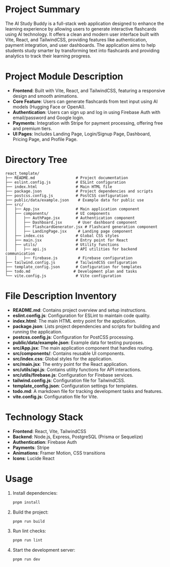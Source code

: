 # Project Summary
The AI Study Buddy is a full-stack web application designed to enhance the learning experience by allowing users to generate interactive flashcards using AI technology. It offers a clean and modern user interface built with Vite, React, and TailwindCSS, providing features like authentication, payment integration, and user dashboards. The application aims to help students study smarter by transforming text into flashcards and providing analytics to track their learning progress.

# Project Module Description
- **Frontend**: Built with Vite, React, and TailwindCSS, featuring a responsive design and smooth animations.
- **Core Feature**: Users can generate flashcards from text input using AI models (Hugging Face or OpenAI).
- **Authentication**: Users can sign up and log in using Firebase Auth with email/password and Google login.
- **Payments**: Integration with Stripe for payment processing, offering free and premium tiers.
- **UI Pages**: Includes Landing Page, Login/Signup Page, Dashboard, Pricing Page, and Profile Page.

# Directory Tree
```
react_template/
├── README.md                  # Project documentation
├── eslint.config.js           # ESLint configuration
├── index.html                 # Main HTML file
├── package.json               # Project dependencies and scripts
├── postcss.config.js          # PostCSS configuration
├── public/data/example.json    # Example data for public use
├── src/
│   ├── App.jsx                # Main application component
│   ├── components/            # UI components
│   │   ├── AuthPage.jsx       # Authentication component
│   │   ├── Dashboard.jsx       # User dashboard component
│   │   ├── FlashcardGenerator.jsx # Flashcard generation component
│   │   ├── LandingPage.jsx     # Landing page component
│   ├── index.css              # Global CSS styles
│   ├── main.jsx               # Entry point for React
│   ├── utils/                 # Utility functions
│   │   ├── api.js             # API utilities for backend communication
│   │   ├── firebase.js         # Firebase configuration
├── tailwind.config.js         # TailwindCSS configuration
├── template_config.json       # Configuration for templates
├── todo.md                   # Development plan and tasks
└── vite.config.js             # Vite configuration
```

# File Description Inventory
- **README.md**: Contains project overview and setup instructions.
- **eslint.config.js**: Configuration for ESLint to maintain code quality.
- **index.html**: The main HTML entry point for the application.
- **package.json**: Lists project dependencies and scripts for building and running the application.
- **postcss.config.js**: Configuration for PostCSS processing.
- **public/data/example.json**: Example data for testing purposes.
- **src/App.jsx**: The main application component that handles routing.
- **src/components/**: Contains reusable UI components.
- **src/index.css**: Global styles for the application.
- **src/main.jsx**: The entry point for the React application.
- **src/utils/api.js**: Contains utility functions for API interactions.
- **src/utils/firebase.js**: Configuration for Firebase services.
- **tailwind.config.js**: Configuration file for TailwindCSS.
- **template_config.json**: Configuration settings for templates.
- **todo.md**: A markdown file for tracking development tasks and features.
- **vite.config.js**: Configuration file for Vite.

# Technology Stack
- **Frontend**: React, Vite, TailwindCSS
- **Backend**: Node.js, Express, PostgreSQL (Prisma or Sequelize)
- **Authentication**: Firebase Auth
- **Payments**: Stripe
- **Animations**: Framer Motion, CSS transitions
- **Icons**: Lucide React

# Usage
1. Install dependencies:
   ```bash
   pnpm install
   ```
2. Build the project:
   ```bash
   pnpm run build
   ```
3. Run lint checks:
   ```bash
   pnpm run lint
   ```
4. Start the development server:
   ```bash
   pnpm run dev
   ```

